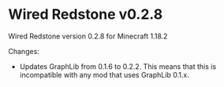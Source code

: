 # Wired Redstone v0.2.8
Wired Redstone version 0.2.8 for Minecraft 1.18.2

Changes:

* Updates GraphLib from 0.1.6 to 0.2.2. This means that this is incompatible with any mod that uses GraphLib 0.1.x.
